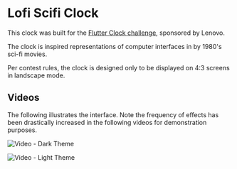 # Lofi Scifi Clock

This clock was built for the [Flutter Clock challenge](https://flutter.dev/clock), sponsored by Lenovo.

The clock is inspired representations of computer interfaces in by 1980's sci-fi movies.  

Per contest rules, the clock is designed only to be displayed on 4:3 screens in landscape mode.

## Videos

The following illustrates the interface.  Note the frequency of effects has been drastically increased in the following videos for demonstration purposes.

![Video - Dark Theme](./meta_assets/lofi_scifi_example_ani.gif)

![Video - Light Theme](./meta_assets/lofi_scifi_example_ani_light.gif)
